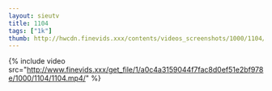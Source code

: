 ```yaml
--- 
layout: sieutv
title: 1104
tags: ["1k"]
thumb: http://hwcdn.finevids.xxx/contents/videos_screenshots/1000/1104/preview.mp4.jpg
---
```

{% include video src="http://www.finevids.xxx/get_file/1/a0c4a3159044f7fac8d0ef51e2bf978e/1000/1104/1104.mp4/" %} 
